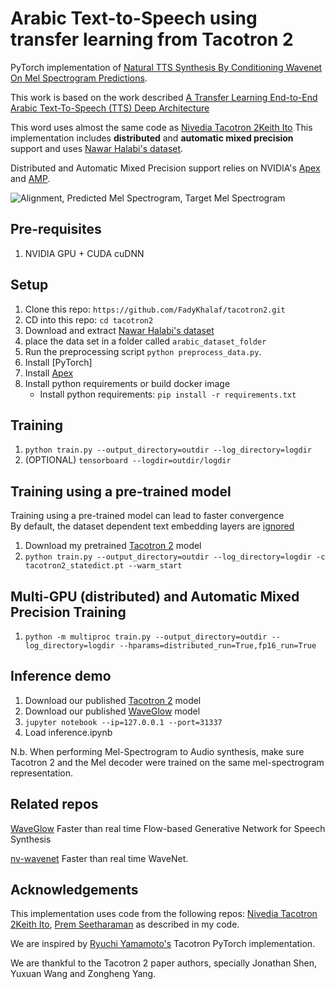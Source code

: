 # Arabic Text-to-Speech using transfer learning from Tacotron 2 

PyTorch implementation of [Natural TTS Synthesis By Conditioning
Wavenet On Mel Spectrogram Predictions](https://arxiv.org/pdf/1712.05884.pdf). 

This work is based on the work described [A Transfer Learning End-to-End Arabic Text-To-Speech (TTS) Deep Architecture](https://link.springer.com/chapter/10.1007/978-3-030-58309-5_22)

This word uses almost the same code as [Nivedia Tacotron 2](https://github.com/NVIDIA/tacotron2)[Keith
Ito](https://github.com/keithito/tacotron/)
This implementation includes **distributed** and **automatic mixed precision** support
and uses [Nawar Halabi's dataset](http://en.arabicspeechcorpus.com/).

Distributed and Automatic Mixed Precision support relies on NVIDIA's [Apex] and [AMP].

![Alignment, Predicted Mel Spectrogram, Target Mel Spectrogram](tensorboard.png)

## Pre-requisites
1. NVIDIA GPU + CUDA cuDNN

## Setup
1. Clone this repo: `https://github.com/FadyKhalaf/tacotron2.git`
2. CD into this repo: `cd tacotron2`
3. Download and extract [Nawar Halabi's dataset](http://en.arabicspeechcorpus.com/)
4. place the data set in a folder called `arabic_dataset_folder`
5. Run the preprocessing script `python preprocess_data.py`. 
6. Install [PyTorch]
7. Install [Apex]
8. Install python requirements or build docker image 
    - Install python requirements: `pip install -r requirements.txt`

## Training
1. `python train.py --output_directory=outdir --log_directory=logdir`
2. (OPTIONAL) `tensorboard --logdir=outdir/logdir`

## Training using a pre-trained model
Training using a pre-trained model can lead to faster convergence  
By default, the dataset dependent text embedding layers are [ignored]

1. Download my pretrained [Tacotron 2] model
2. `python train.py --output_directory=outdir --log_directory=logdir -c tacotron2_statedict.pt --warm_start`

## Multi-GPU (distributed) and Automatic Mixed Precision Training
1. `python -m multiproc train.py --output_directory=outdir --log_directory=logdir --hparams=distributed_run=True,fp16_run=True`

## Inference demo
1. Download our published [Tacotron 2] model
2. Download our published [WaveGlow] model
3. `jupyter notebook --ip=127.0.0.1 --port=31337`
4. Load inference.ipynb 

N.b.  When performing Mel-Spectrogram to Audio synthesis, make sure Tacotron 2
and the Mel decoder were trained on the same mel-spectrogram representation. 


## Related repos
[WaveGlow](https://github.com/NVIDIA/WaveGlow) Faster than real time Flow-based
Generative Network for Speech Synthesis

[nv-wavenet](https://github.com/NVIDIA/nv-wavenet/) Faster than real time
WaveNet.

## Acknowledgements
This implementation uses code from the following repos: [Nivedia Tacotron 2](https://github.com/NVIDIA/tacotron2)[Keith
Ito](https://github.com/keithito/tacotron/), [Prem
Seetharaman](https://github.com/pseeth/pytorch-stft) as described in my code.

We are inspired by [Ryuchi Yamamoto's](https://github.com/r9y9/tacotron_pytorch)
Tacotron PyTorch implementation.

We are thankful to the Tacotron 2 paper authors, specially Jonathan Shen, Yuxuan
Wang and Zongheng Yang.


[WaveGlow]: https://drive.google.com/open?id=1rpK8CzAAirq9sWZhe9nlfvxMF1dRgFbF
[Tacotron 2]: https://drive.google.com/file/d/1mu7JHihfe98Syww1UsIWF1XOEoZ95IKQ/view?usp=sharing
[pytorch 1.0]: https://github.com/pytorch/pytorch#installation
[website]: https://nv-adlr.github.io/WaveGlow
[ignored]: https://github.com/NVIDIA/tacotron2/blob/master/hparams.py#L22
[Apex]: https://github.com/nvidia/apex
[AMP]: https://github.com/NVIDIA/apex/tree/master/apex/amp
